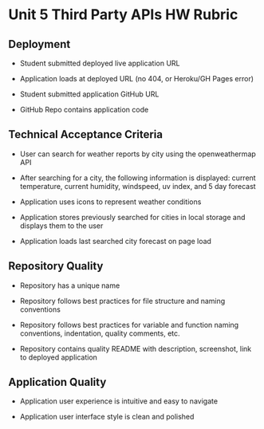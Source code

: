 # Unit 5 Third Party APIs HW Rubric

## Deployment

* Student submitted deployed live application URL

* Application loads at deployed URL (no 404, or Heroku/GH Pages error)

* Student submitted application GitHub URL

* GitHub Repo contains application code

## Technical Acceptance Criteria

* User can search for weather reports by city using the openweathermap API

* After searching for a city, the following information is displayed: current temperature, current humidity, windspeed, uv index, and 5 day forecast

* Application uses icons to represent weather conditions

* Application stores previously searched for cities in local storage and displays them to the user

* Application loads last searched city forecast on page load

## Repository Quality

* Repository has a unique name

* Repository follows best practices for file structure and naming conventions

* Repository follows best practices for variable and function naming conventions, indentation, quality comments, etc.

* Repository contains quality README with description, screenshot, link to deployed application

## Application Quality

* Application user experience is intuitive and easy to navigate

* Application user interface style is clean and polished
